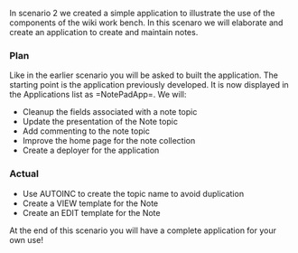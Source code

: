 <!-- Scenario text goes here -->
In scenario 2 we created a simple application to illustrate the use of the components of the wiki work bench. In this scenaro we will elaborate and create an application to create and maintain notes.
### Plan
Like in the earlier scenario you will be asked to built the application. The starting point is the application previously developed. It is now displayed in the Applications list as =NotePadApp=.  We will:
* Cleanup the fields associated with a note topic
* Update the presentation of the Note topic
* Add commenting to the note topic
* Improve the home page for the note collection
* Create a deployer for the application

### Actual
* Use AUTOINC to create the topic name to avoid duplication
* Create a VIEW template for the Note
* Create an EDIT template for the Note


At the end of this scenario you will have a complete application for your own use!

<!-- Solution text (if any) goes here -->

